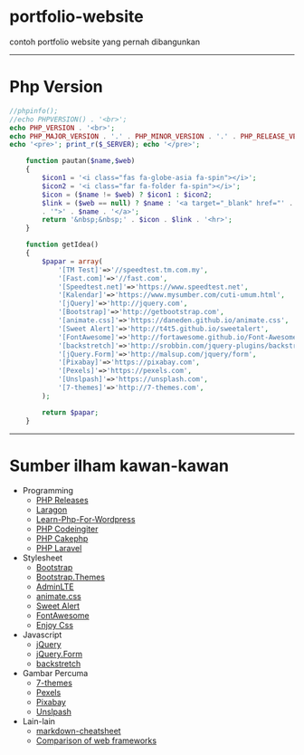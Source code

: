 # portfolio-website
contoh portfolio website yang pernah dibangunkan

___
# Php Version

```php
//phpinfo();
//echo PHPVERSION() . '<br>';
echo PHP_VERSION . '<br>';
echo PHP_MAJOR_VERSION . '.' . PHP_MINOR_VERSION . '.' . PHP_RELEASE_VERSION . '<br>';
echo '<pre>'; print_r($_SERVER); echo '</pre>';
```

```php
	function pautan($name,$web)
	{
		$icon1 = '<i class="fas fa-globe-asia fa-spin"></i>';
		$icon2 = '<i class="far fa-folder fa-spin"></i>';
		$icon = ($name != $web) ? $icon1 : $icon2;
		$link = ($web == null) ? $name : '<a target="_blank" href="' . $web
		. '">' . $name . '</a>';
		return '&nbsp;&nbsp;' . $icon . $link . '<hr>';
	}
```

```php
	function getIdea()
	{
		$papar = array(
			'[TM Test]'=>'//speedtest.tm.com.my',
			'[Fast.com]'=>'//fast.com',
			'[Speedtest.net]'=>'https://www.speedtest.net',
			'[Kalendar]'=>'https://www.mysumber.com/cuti-umum.html',
			'[jQuery]'=>'http://jquery.com',
			'[Bootstrap]'=>'http://getbootstrap.com',
			'[animate.css]'=>'https://daneden.github.io/animate.css',
			'[Sweet Alert]'=>'http://t4t5.github.io/sweetalert',
			'[FontAwesome]'=>'http://fortawesome.github.io/Font-Awesome',
			'[backstretch]'=>'http://srobbin.com/jquery-plugins/backstretch',
			'[jQuery.Form]'=>'http://malsup.com/jquery/form',
			'[Pixabay]'=>'https://pixabay.com',
			'[Pexels]'=>'https://pexels.com',
			'[Unslpash]'=>'https://unsplash.com',
			'[7-themes]'=>'http://7-themes.com',
		);

		return $papar;
	}
```
___
# Sumber ilham kawan-kawan
* Programming
  * [PHP Releases](https://windows.php.net/downloads/releases)
  * [Laragon](https://laragon.org)
  * [Learn-Php-For-Wordpress](https://code.tutsplus.com/courses/learn-php-for-wordpress/lessons/php-in-the-loop)
  * [PHP Codeingiter](https://codeigniter.com)
  * [PHP Cakephp](https://cakephp.org)
  * [PHP Laravel](https://laravel.com)
* Stylesheet
  * [Bootstrap](http://getbootstrap.com)
  * [Bootstrap.Themes](http://bootstrap.themes.guide)
  * [AdminLTE](https://adminlte.io/themes/AdminLTE)
  * [animate.css](https://daneden.github.io/animate.css)
  * [Sweet Alert](http://t4t5.github.io/sweetalert)
  * [FontAwesome](http://fortawesome.github.io/Font-Awesome)
  * [Enjoy Css](https://enjoycss.com)
* Javascript
  * [jQuery](http://jquery.com)
  * [jQuery.Form](http://malsup.com/jquery/form)
  * [backstretch](http://srobbin.com/jquery-plugins/backstretch)
* Gambar Percuma
  * [7-themes](http://7-themes.com)
  * [Pexels](https://pexels.com)
  * [Pixabay](https://pixabay.com)
  * [Unslpash](https://unsplash.com)
* Lain-lain
  * [markdown-cheatsheet](https://guides.github.com/pdfs/markdown-cheatsheet-online.pdf)
  * [Comparison of web frameworks](https://en.wikipedia.org/wiki/Comparison_of_web_frameworks)